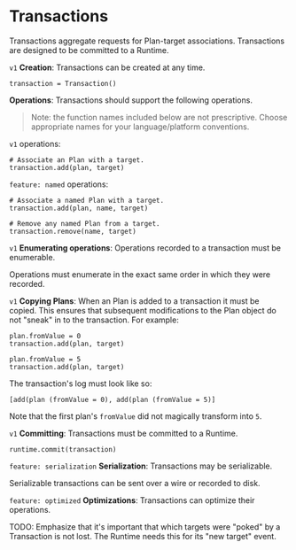 # Transactions

Transactions aggregate requests for Plan-target associations. Transactions are designed to be committed to a Runtime.

`v1` **Creation**: Transactions can be created at any time.

    transaction = Transaction()

**Operations**: Transactions should support the following operations.

> Note: the function names included below are not prescriptive. Choose appropriate names for your language/platform conventions.

`v1` operations:

    # Associate an Plan with a target.
    transaction.add(plan, target)

`feature: named` operations:

    # Associate a named Plan with a target.
    transaction.add(plan, name, target)
    
    # Remove any named Plan from a target.
    transaction.remove(name, target)

`v1` **Enumerating operations**: Operations recorded to a transaction must be enumerable.

Operations must enumerate in the exact same order in which they were recorded.

`v1` **Copying Plans**: When an Plan is added to a transaction it must be copied. This ensures that subsequent modifications to the Plan object do not "sneak" in to the transaction. For example:

    plan.fromValue = 0
    transaction.add(plan, target)
    
    plan.fromValue = 5
    transaction.add(plan, target)

The transaction's log must look like so:

    [add(plan (fromValue = 0), add(plan (fromValue = 5)]

Note that the first plan's `fromValue` did not magically transform into `5`.

`v1` **Committing**: Transactions must be committed to a Runtime.

    runtime.commit(transaction)

`feature: serialization` **Serialization**: Transactions may be serializable.

Serializable transactions can be sent over a wire or recorded to disk.

`feature: optimized` **Optimizations**: Transactions can optimize their operations.

TODO: Emphasize that it's important that which targets were "poked" by a Transaction is not lost. The Runtime needs this for its "new target" event.
